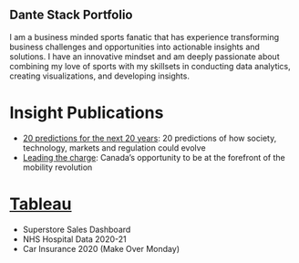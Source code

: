 ## Dante Stack Portfolio
I am a business minded sports fanatic that has experience transforming business challenges and opportunities into actionable insights and solutions. I have an innovative mindset and am deeply passionate about combining my love of sports with my skillsets in conducting data analytics, creating visualizations, and developing insights.

# Insight Publications
- [20 predictions for the next 20 years](https://kpmg.com/ca/en/home/market-insights/predictions.html): 20 predictions of how society, technology, markets and regulation could evolve
- [Leading the charge](https://kpmg.com/ca/en/home/insights/2022/05/leading-the-charge.html): Canada’s opportunity to be at the forefront of the mobility revolution

# [Tableau](https://public.tableau.com/app/profile/dante.stack) 
- Superstore Sales Dashboard
- NHS Hospital Data 2020-21
- Car Insurance 2020 (Make Over Monday)
